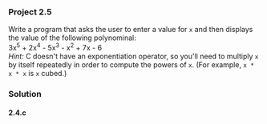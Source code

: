 ### Project 2.5
Write a program that asks the user to enter a value for `x` and then displays the value of the following polynominal:   
3x<sup>5</sup> + 2x<sup>4</sup> - 5x<sup>3</sup> - x<sup>2</sup> + 7x - 6   
*Hint:* C doesn't have an exponentiation operator, so you'll need to multiply `x` by itself repeatedly in order to compute the powers of `x`. (For example, `x * x * x` is `x` cubed.)

### Solution
#### 2.4.c
```c
```
